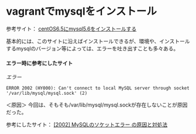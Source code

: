 # vagrantでmysqlをインストール

参考サイト：
[centOS6.5にmysql5.6をインストールする](https://qiita.com/tiwu_official/items/5ff3fa38611de058704a)

基本的には、このサイトに沿えばインストールできるが、環境や、インストールするmysqlのバージョン等によっては、エラーを吐き出すことも多々ある。

#### エラー時に参考にしたサイト

*エラー*
```:ソケットに関するエラー(2002)
ERROR 2002 (HY000): Can't connect to local MySQL server through socket '/var/lib/mysql/mysql.sock' (2)
```
＜原因＞
今回は、そもそも/var/lib/mysql/mysql.sockが存在しないことが原因だった。

参考にしたサイト：
[[2002] MySQLのソケットエラー の原因と対処法](https://beyondjapan.com/blog/2016/03/2002-mysql-socket-error/)
